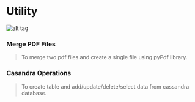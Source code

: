 Utility
==========

![alt tag](https://www.python.org/static/community_logos/python-logo.png)

### Merge PDF Files
> To merge two pdf files and create a single file using pyPdf library.

### Casandra Operations
> To create table and add/update/delete/select data from cassandra database.
